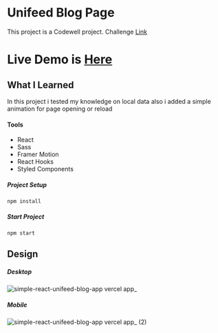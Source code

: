 # Unifeed Blog Page

This project is a Codewell project. Challenge [Link](https://www.codewell.cc/challenges/unifeed-blog-page--608d9d5c747bad001532bd7c)

# Live Demo is [Here](https://simple-react-unifeed-blog-app.vercel.app/)

## What I Learned

In this project i tested my knowledge on local data also i added a simple animation for page opening or reload

#### Tools 
 * React
 * Sass   
 * Framer Motion
 * React Hooks
 * Styled Components
 
 ##### Project Setup
 ```
 npm install
 ```
 ##### Start Project
 ```
 npm start
 ```

 ## Design
 ##### Desktop
 ![simple-react-unifeed-blog-app vercel app_](https://user-images.githubusercontent.com/75678744/196408358-77ef7a76-ed1c-4453-b4ac-bb93e2d9a75b.png)
 ##### Mobile
 ![simple-react-unifeed-blog-app vercel app_ (2)](https://user-images.githubusercontent.com/75678744/196408500-c254a06b-033b-4d23-ac73-55bd63ed955b.png)



